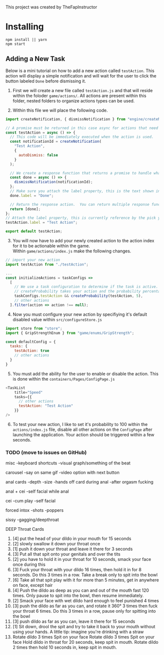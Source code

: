 This project was created by TheFapInstructor

# Installing
```
npm install || yarn
npm start
```

## Adding a New Task
Below is a mini tutorial on how to add a new action called `testAction`.  This action will display a simple notification and will wait for the user to click the button labeled `Done` before dismissing it.

1. First we will create a new file called `testAction.js` and that will reside within the foloder `game/actions/`.  All actions are present within this folder, nested folders to organize actions types can be used.

2. Within this file we will place the following code.
```js
import createNotification, { dismissNotification } from "engine/createNotification";

// A promise must be returned in this case async for actions that need to 'wait' for user input
const testAction = async () => {
  // This code will be immediately executed when the action is used.
  const notificationId = createNotification(
    "Test Action",
    {
      autoDismiss: false
    }
  );

  // We create a response function that returns a promise to handle what happens after the user clicks the button
  const done = async () => {
    dismissNotification(notificationId);
  };
  // Make sure you attach the label property, this is the text shown in the button
  done.label = "Done";

  // Return the response action.  You can return multiple response functions.
  return [done];
};
// Attach the label property, this is currently reference by the pick your poison action to generate buttons
testAction.label = "Test Action";

export default testAction;
```

3. You will now have to add your newly created action to the action index for it to be actionable within the game.  
Within `game/actions/index.js` make the following changes.

```js
// import your new action
import testAction from "./testAction";

...
const initializeActions = taskConfigs =>
  [
    // We use a task configuration to determine if the task is active. We will get to this in the next step.
    // createProbability takes your action and the probability percentage the action will be invoked
    taskConfigs.testAction && createProbability(testAction, 5),
    // other actions
  ].filter(action => action !== null);
```

4. Now you must configure your new action by specifiying it's default disabled value within `src/configureStore.js`

```js
import store from "store";
import { GripStrengthEnum } from "game/enums/GripStrength";

const defaultConfig = {
  tasks: {
    testAction: true
    // other actions
  }
}
```

5. You must add the ability for the user to enable or disable the action.  This is done within the `containers/Pages/ConfigPage.js`

```js
<TaskList
    title="Speed"
    tasks={{
      // other actions
      testAction: "Test Action"
    }}
/>
```

6. To test your new action, I like to set it's probability to 100 within the `actions/index.js` file, disable all other actions on the `ConfigPage` after launching the application.  Your action should be triggered within a few seconds.

### TODO (move to issues on GitHub)

misc
-keyboard shortcuts
-visual graph/something of the beat

carousel
-say on same gif
-video option with next button

anal cards
-depth
-size
-hands off card during anal
-after orgasm fucking

anal + cei
-self facial while anal

cei
-cum play
-self facial

forced intox
-shots
-poppers

sissy
-gagging/deepthroat

DEEP Throat Cards

1.  [4] put the head of your dildo in your mouth for 15 seconds
2.  [2] slowly swallow it down your throat once
3.  [1] push it down your throat and leave it there for 3 seconds
4.  [3] Put all that spit onto your genitals and over the tits
5.  [2] you have to hold it in your throat for 10 seconds, smack your face once during this
6.  [3] Fuck your throat with your dildo 16 times, then hold it in for 8 seconds. Do this 3 times in a row. Take a break only to spit into the bowl
7.  [6] Take all that spit play with it for more than 5 minutes, get in anywhere on face, except hair
8.  [4] Push the dildo as deep as you can and out of the mouth fast 120 times. Only pause to spit into the bowl, then resume immediately.
9.  [2] Smack your face with wet dildo hard enough to feel punished 4 times
10. [3] push the dildo as far as you can, and rotate it 360° 3 times then fuck your throat 6 times. Do this 3 times in a row, pause only for spitting into the bowl
11. [3] push dildo as far as you can, leave it there for 15 seconds
12. [1] Sit down, drool the spit and try to take it back to your mouth without using your hands. A little tip: imagine you're drinking with a straw
13. Rotate dildo 3 times
    Spit on your face
    Rotate dildo 3 times
    Spit on your face
    Hold dildo in throat for 20 seconds, keep spit in mouth.
    Rotate dildo 2 times then hold 10 seconds in, keep spit in mouth.

